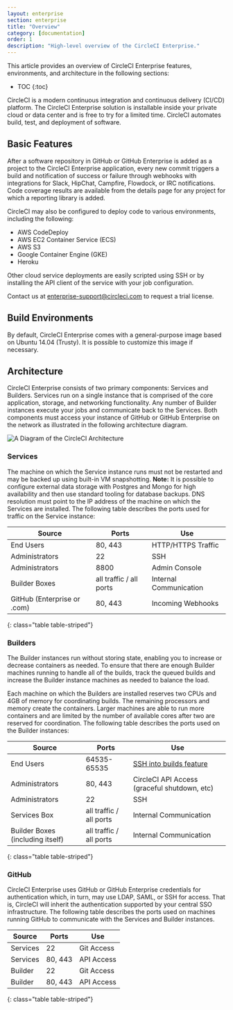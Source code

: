 ```yaml
---
layout: enterprise
section: enterprise
title: "Overview"
category: [documentation]
order: 1
description: "High-level overview of the CircleCI Enterprise."
---
```


This article provides an overview of CircleCI Enterprise features, environments, and architecture in the following sections:

* TOC
{:toc}

CircleCI is a modern continuous integration and continuous delivery (CI/CD) platform. The CircleCI Enterprise solution is installable inside your private cloud or data center and is free to try for a limited time. CircleCI automates build, test, and deployment of software.

## Basic Features

After a software repository in GitHub or GitHub Enterprise is added as a project to the CircleCI Enterprise application, every new commit triggers a build and notification of success or failure through webhooks with integrations for Slack, HipChat, Campfire, Flowdock, or IRC notifications. Code coverage results are available from the details page for any project for which a reporting library is added.

CircleCI may also be configured to deploy code to various environments, including the following:

- AWS CodeDeploy
- AWS EC2 Container Service (ECS)
- AWS S3
- Google Container Engine (GKE)
- Heroku

Other cloud service deployments are easily scripted using SSH or by installing the API client of the service with your job configuration.

Contact us at <enterprise-support@circleci.com> to request a trial license.

## Build Environments

By default, CircleCI Enterprise comes with a general-purpose image based on Ubuntu 14.04 (Trusty). It is possible to customize this image if necessary. 

## Architecture

CircleCI Enterprise consists of two primary components: Services and Builders. Services run on a single instance that is comprised of the core application, storage, and networking functionality. Any number of Builder instances execute your jobs and communicate back to the Services. Both components must access your instance of GitHub or GitHub Enterprise on the network as illustrated in the following architecture diagram.

![A Diagram of the CircleCI Architecture]({{site.baseurl}}/assets/img/docs/ccie_arch.png)

### Services 

The machine on which the Service instance runs must not be restarted and may be backed up using built-in VM snapshotting. **Note:** It is possible to configure external data storage with Postgres and Mongo for high availability and then use standard tooling for database backups. DNS resolution must point to the IP address of the machine on which the Services are installed. The following table describes the ports used for traffic on the Service instance:


| Source                      | Ports                   | Use                    |
|-----------------------------|-------------------------|------------------------|
| End Users                   | 80, 443                 | HTTP/HTTPS Traffic     |
| Administrators              | 22                      | SSH                    |
| Administrators              | 8800                    | Admin Console          |
| Builder Boxes               | all traffic / all ports | Internal Communication |
| GitHub (Enterprise or .com) | 80, 443                 | Incoming Webhooks      |
{: class="table table-striped"}

### Builders
The Builder instances run without storing state, enabling you to increase or decrease containers as needed. To ensure that there are enough Builder machines running to handle all of the builds, track the queued builds and increase the Builder instance machines as needed to balance the load.

Each machine on which the Builders are installed reserves two CPUs and 4GB of memory for coordinating builds. The remaining processors and memory create the containers. Larger machines are able to run more containers and are limited by the number of available cores after two are reserved for coordination. The following table describes the ports used on the Builder instances:


| Source                           | Ports                   | Use                                                            |
|----------------------------------|-------------------------|----------------------------------------------------------------|
| End Users                        | 64535-65535             | [SSH into builds feature](https://circleci.com/docs/1.0/ssh-build/) |
| Administrators                   | 80, 443                 | CircleCI API Access (graceful shutdown, etc)                   |
| Administrators                   | 22                      | SSH                                                            |
| Services Box                     | all traffic / all ports | Internal Communication                                         |
| Builder Boxes (including itself) | all traffic / all ports | Internal Communication                                         |
{: class="table table-striped"}

### GitHub
CircleCI Enterprise uses GitHub or GitHub Enterprise credentials for
authentication which, in turn, may use LDAP, SAML, or SSH for access. That is, CircleCI will inherit the authentication  supported by your central SSO infrastructure. The following table describes the ports used on machines running GitHub to communicate with the Services and Builder instances.


| Source        | Ports   | Use          |
|---------------|---------|--------------|
| Services   | 22      | Git Access   |
| Services   | 80, 443 | API Access   |
| Builder  | 22      | Git Access   |
| Builder  | 80, 443 | API Access   |
{: class="table table-striped"}




